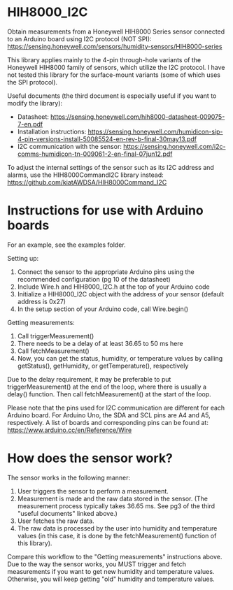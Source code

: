 # HIH8000_I2C
Obtain measurements from a Honeywell HIH8000 Series sensor connected to an Arduino board using I2C protocol (NOT SPI):
https://sensing.honeywell.com/sensors/humidity-sensors/HIH8000-series

This library applies mainly to the 4-pin through-hole variants of the Honeywell HIH8000 family of sensors, which utilize the I2C protocol. I have not tested this library for the surface-mount variants (some of which uses the SPI protocol).

Useful documents (the third document is especially useful if you want to modify the library):
- Datasheet: https://sensing.honeywell.com/hih8000-datasheet-009075-7-en.pdf
- Installation instructions: https://sensing.honeywell.com/humidicon-sip-4-pin-versions-install-50085524-en-rev-b-final-30may13.pdf
- I2C communication with the sensor: https://sensing.honeywell.com/i2c-comms-humidicon-tn-009061-2-en-final-07jun12.pdf

To adjust the internal settings of the
sensor such as its I2C address and alarms, use the HIH8000CommandI2C library instead:
https://github.com/kiatAWDSA/HIH8000Command_I2C

# Instructions for use with Arduino boards
For an example, see the examples folder.

Setting up:
1. Connect the sensor to the appropriate Arduino pins using the recommended configuration (pg 10 of the datasheet)
2. Include Wire.h and HIH8000_I2C.h at the top of your Arduino code
3. Initialize a HIH8000_I2C object with the address of your sensor (default address is 0x27)
4. In the setup section of your Arduino code, call Wire.begin()

Getting measurements:
1. Call triggerMeasurement()
2. There needs to be a delay of at least 36.65 to 50 ms here
3. Call fetchMeasurement()
3. Now, you can get the status, humidity, or temperature values by calling getStatus(), getHumidity, or getTemperature(), respectively

Due to the delay requirement, it may be preferable to put triggerMeasurement() at the end of the loop, where there is usually a delay() function. Then call fetchMeasurement() at the start of the loop.

Please note that the pins used for I2C communication are different for each
Arduino board. For Arduino Uno, the SDA and SCL pins are A4 and A5, respectively.
A list of boards and corresponding pins can be found at:
https://www.arduino.cc/en/Reference/Wire

# How does the sensor work?
The sensor works in the following manner:
1. User triggers the sensor to perform a measurement.
2. Measurement is made and the raw data stored in the sensor. (The measurement process typically takes 36.65 ms. See pg3 of the third "useful documents" linked above.)
3. User fetches the raw data.
4. The raw data is processed by the user into humidity and temperature values (in this case, it is done by the fetchMeasurement() function of this library).

Compare this workflow to the "Getting measurements" instructions above. Due to the way the sensor works, you MUST trigger and fetch measurements if you want to get new humidity and temperature values. Otherwise, you will keep getting "old" humidity and temperature values.